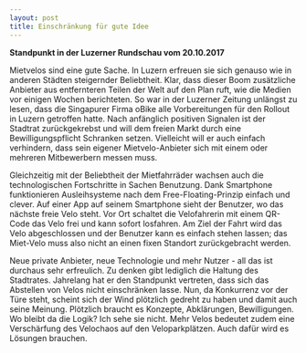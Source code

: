 ```yaml
---
layout: post
title: Einschränkung für gute Idee
---
```


**Standpunkt in der Luzerner Rundschau vom 20.10.2017**

Mietvelos sind eine gute Sache. In Luzern erfreuen sie sich genauso wie in anderen Städten steigernder Beliebtheit. Klar, dass dieser Boom zusätzliche Anbieter aus entfernteren Teilen der Welt auf den Plan ruft, wie die Medien vor einigen Wochen berichteten. So war in der Luzerner Zeitung unlängst zu lesen, dass die Singapurer Firma oBike alle Vorbereitungen für den Rollout in Luzern getroffen hatte. Nach anfänglich positiven Signalen ist der Stadtrat zurückgekrebst und will dem freien Markt durch eine Bewilligungspflicht Schranken setzen. Vielleicht will er auch einfach verhindern, dass sein eigener Mietvelo-Anbieter sich mit einem oder mehreren Mitbewerbern messen muss.

Gleichzeitig mit der Beliebtheit der Mietfahrräder wachsen auch die technologischen Fortschritte in Sachen Benutzung. Dank Smartphone funktionieren Ausleihsysteme nach dem Free-Floating-Prinzip einfach und clever. Auf einer App auf seinem Smartphone sieht der Benutzer, wo das nächste freie Velo steht. Vor Ort schaltet die Velofahrerin mit einem QR-Code das Velo frei und kann sofort losfahren. Am Ziel der Fahrt wird das Velo abgeschlossen und der Benutzer kann es einfach stehen lassen; das Miet-Velo muss also nicht an einen fixen Standort zurückgebracht werden.

Neue private Anbieter, neue Technologie und mehr Nutzer - all das ist durchaus sehr erfreulich. Zu denken gibt lediglich die Haltung des Stadtrates. Jahrelang hat er den Standpunkt vertreten, dass sich das Abstellen von Velos nicht einschränken lasse. Nun, da Konkurrenz vor der Türe steht, scheint sich der Wind plötzlich gedreht zu haben und damit auch seine Meinung. Plötzlich braucht es Konzepte, Abklärungen, Bewilligungen. Wo bleibt da die Logik? Ich sehe sie nicht. Mehr Velos bedeutet zudem eine Verschärfung des Velochaos auf den Veloparkplätzen. Auch dafür wird es Lösungen brauchen.

